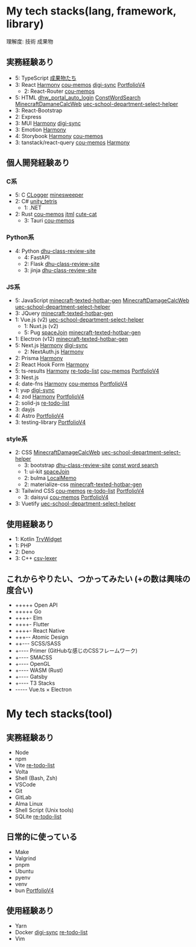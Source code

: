 # My tech stacks(lang, framework, library)
理解度: 技術 成果物
## 実務経験あり
- 5: TypeScript [成果物たち](https://github.com/cou723?tab=repositories&q=&type=public&language=typescript&sort=)
- 3: React [Harmony](https://github.com/cou723/busy_level_calendar) [cou-memos](https://github.com/cou723/cou-memos) [digi-sync](https://github.com/cou723/digi-sync) [PortfolioV4](https://github.com/cou723/portfolioV4)
  - 2: React-Router [cou-memos](https://github.com/cou723/cou-memos)
- 5: HTML [dhw_portal_auto_login](https://github.com/cou723/dhw_portal_auto_login) [ConstWordSearch](https://github.com/cou723/ConstWordSearch) [MinecraftDamaneCalcWeb](https://github.com/cou723/MinecraftDamageCalcWeb) [uec-school-department-select-helper](https://github.com/cou723/uec-school-department-select-helper)
- 3: React-Bootstrap
- 2: Express
- 3: MUI [Harmony](https://github.com/cou723/busy_level_calendar) [digi-sync](https://github.com/cou723/digi-sync)
- 3: Emotion [Harmony](https://github.com/cou723/busy_level_calendar)
- 4: Storybook [Harmony](https://github.com/cou723/busy_level_calendar) [cou-memos](https://github.com/cou723/cou-memos)
- 3: tanstack/react-query [cou-memos](https://github.com/cou723/cou-memos) [Harmony](https://github.com/cou723/busy_level_calendar)
## 個人開発経験あり
### C系
- 5: C [CLogger](https://github.com/cou723/CLogger) [minesweeper](https://github.com/cou723/minesweeper)
- 2: C# [unity_tetris](https://github.com/cou723/unity_tetris)
  - 1: .NET
- 2: Rust [cou-memos](https://github.com/cou723/cou-memos) [jtml](https://github.com/cou723/jtml) [cute-cat](https://github.com/cou723/cute-cat)
  - 3: Tauri [cou-memos](https://github.com/cou723/cou-memos)
### Python系
- 4: Python [dhu-class-review-site](https://github.com/cou723/dhu-class-review-site)
  - 4: FastAPI 
  - 2: Flask [dhu-class-review-site](https://github.com/cou723/dhu-class-review-site)
  - 3: jinja [dhu-class-review-site](https://github.com/cou723/dhu-class-review-site)
### JS系
- 5: JavaScript [minecraft-texted-hotbar-gen](https://github.com/cou723/minecraft-texted-hotbar-gen) [MinecraftDamageCalcWeb](https://github.com/cou723/MinecraftDamageCalcWeb) [uec-school-department-select-helper](https://github.com/cou723/uec-school-department-select-helper)
- 3: JQuery [minecraft-texted-hotbar-gen](https://github.com/cou723/minecraft-texted-hotbar-gen)
- 1: Vue.js (v2) [uec-school-department-select-helper](https://github.com/cou723/uec-school-department-select-helper)
  - 1: Nuxt.js (v2)
  - 5: Pug [spaceJoin](https://github.com/cou723/spaceJoin) [minecraft-texted-hotbar-gen](https://github.com/cou723/minecraft-texted-hotbar-gen)
- 1: Electron (v12) [minecraft-texted-hotbar-gen](https://github.com/cou723/minecraft-texted-hotbar-gen)
- 5: Next.js [Harmony](https://github.com/cou723/busy_level_calendar) [digi-sync](https://github.com/cou723/digi-sync)
  - 2: NextAuth.js [Harmony](https://github.com/cou723/busy_level_calendar)
- 2: Prisma [Harmony](https://github.com/cou723/busy_level_calendar)
- 2: React Hook Form [Harmony](https://github.com/cou723/busy_level_calendar)
- 5: ts-results [Harmony](https://github.com/cou723/busy_level_calendar) [re-todo-list](https://github.com/cou723/re-todo-list) [cou-memos](https://github.com/cou723/cou-memos) [PortfolioV4](https://github.com/cou723/portfolioV4)
- 3: Nest.js
- 4: date-fns [Harmony](https://github.com/cou723/busy_level_calendar) [cou-memos](https://github.com/cou723/cou-memos) [PortfolioV4](https://github.com/cou723/portfolioV4)
- 1: yup [digi-sync](https://github.com/cou723/digi-sync)
- 4: zod [Harmony](https://github.com/cou723/busy_level_calendar) [PortfolioV4](https://github.com/cou723/portfolioV4)
- 2: solid-js [re-todo-list](https://github.com/cou723/re-todo-list)
- 3: dayjs
- 4: Astro [PortfolioV4](https://github.com/cou723/portfolioV4)
- 3: testing-library [PortfolioV4](https://github.com/cou723/portfolioV4)
### style系
- 2: CSS [MinecraftDamageCalcWeb](https://github.com/cou723/MinecraftDamageCalcWeb) [uec-school-department-select-helper](https://github.com/cou723/uec-school-department-select-helper)
  - 3: bootstrap [dhu-class-review-site](https://github.com/cou723/dhu-class-review-site) [const word search](https://github.com/cou723/ConstWordSearch)
  - 1: ui-kit [spaceJoin](https://github.com/cou723/spaceJoin)
  - 2: bulma [LocalMemo](https://github.com/cou723/LocalMemo)
  - 2: materialize-css [minecraft-texted-hotbar-gen](https://github.com/cou723/minecraft-texted-hotbar-gen)
- 3: Tailwind CSS [cou-memos](https://github.com/cou723/cou-memos) [re-todo-list](https://github.com/cou723/re-todo-list) [PortfolioV4](https://github.com/cou723/portfolioV4)
  - 3: daisyui [cou-memos](https://github.com/cou723/cou-memos) [PortfolioV4](https://github.com/cou723/portfolioV4)
- 3: Vuetify [uec-school-department-select-helper](https://github.com/cou723/uec-school-department-select-helper)
## 使用経験あり
- 1: Kotlin [TryWidget](https://github.com/cou723/TryWidget)
- 1: PHP
- 2: Deno
- 3: C++ [csv-lexer](https://github.com/cou723/csv-lexer)
## これからやりたい、つかってみたい (+の数は興味の度合い)
- +++++ Open API
- +++++ Go
- ++++- Elm
- ++++- Flutter 
- ++++- React Native 
- +++-- Atomic Design 
- ++--- SCSS/SASS 
- +---- Primer (GitHubな感じのCSSフレームワーク) 
- +---- SMACSS 
- +---- OpenGL 
- +---- WASM (Rust) 
- +---- Gatsby 
- +---- T3 Stacks 
- ----- Vue.ts × Electron 

# My tech stacks(tool)
## 実務経験あり
- Node
- npm
- Vite [re-todo-list](https://github.com/cou723/re-todo-list)
- Volta
- Shell (Bash, Zsh)
- VSCode
- Git
- GitLab
- Alma Linux
- Shell Script (Unix tools)
- SQLite [re-todo-list](https://github.com/cou723/re-todo-list)
## 日常的に使っている
- Make
- Valgrind
- pnpm
- Ubuntu
- pyenv
- venv
- bun [PortfolioV4](https://github.com/cou723/portfolioV4)
## 使用経験あり
- Yarn
- Docker [digi-sync](https://github.com/cou723/digi-sync) [re-todo-list](https://github.com/cou723/re-todo-list)
- Vim
